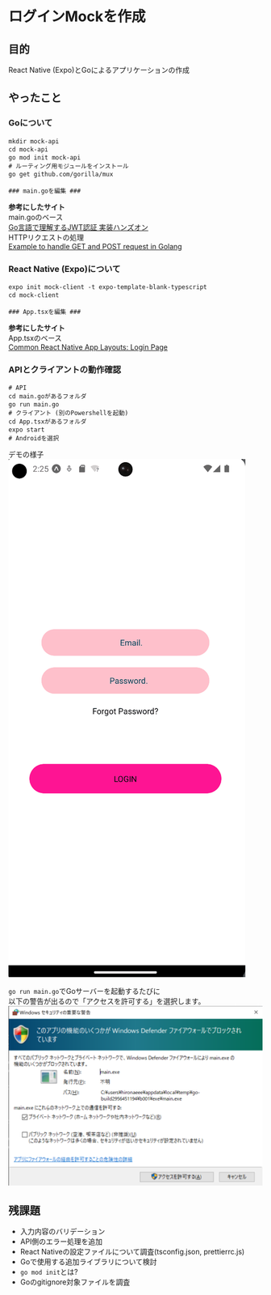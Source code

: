 # ログインMockを作成

## 目的

React Native (Expo)とGoによるアプリケーションの作成

## やったこと

### Goについて

```
mkdir mock-api
cd mock-api
go mod init mock-api
# ルーティング用モジュールをインストール
go get github.com/gorilla/mux

### main.goを編集 ###
```

**参考にしたサイト**  
main.goのベース  
[Go言語で理解するJWT認証 実装ハンズオン](https://qiita.com/po3rin/items/740445d21487dfcb5d9f)  
HTTPリクエストの処理  
[Example to handle GET and POST request in Golang](https://www.golangprograms.com/example-to-handle-get-and-post-request-in-golang.html)

### React Native (Expo)について

```
expo init mock-client -t expo-template-blank-typescript
cd mock-client

### App.tsxを編集 ###
```

**参考にしたサイト**  
App.tsxのベース  
[Common React Native App Layouts: Login Page](https://code.tutsplus.com/tutorials/common-react-native-app-layouts-login-page--cms-27639)

### APIとクライアントの動作確認

```
# API
cd main.goがあるフォルダ
go run main.go
# クライアント (別のPowershellを起動)
cd App.tsxがあるフォルダ
expo start
# Androidを選択
```

デモの様子
![MockDemo](images/MockDemo.gif)

`go run main.go`でGoサーバーを起動するたびに  
以下の警告が出るので「アクセスを許可する」を選択します。
![WindowsFirewallAlert](images/WindowsFirewallAlert.png)

## 残課題

- 入力内容のバリデーション
- API側のエラー処理を追加
- React Nativeの設定ファイルについて調査(tsconfig.json, prettierrc.js)
- Goで使用する追加ライブラリについて検討
- `go mod init`とは?
- Goのgitignore対象ファイルを調査